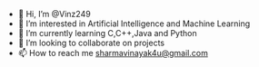 - 👋 Hi, I’m @Vinz249
- 👀 I’m interested in Artificial Intelligence and Machine Learning
- 🌱 I’m currently learning C,C++,Java and Python
- 💞️ I’m looking to collaborate on projects 
- 📫 How to reach me sharmavinayak4u@gmail.com

<!---
Vinz249/Vinz249 is a ✨ special ✨ repository because its `README.md` (this file) appears on your GitHub profile.
You can click the Preview link to take a look at your changes.
--->
